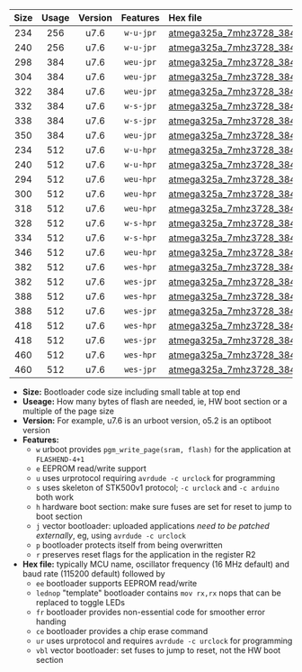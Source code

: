|Size|Usage|Version|Features|Hex file|
|:-:|:-:|:-:|:-:|:--|
|234|256|u7.6|`w-u-jpr`|[atmega325a_7mhz3728_38400bps_ur_vbl.hex](https://raw.githubusercontent.com/stefanrueger/urboot/main//atmega325a_7mhz3728_38400bps_ur_vbl.hex)|
|240|256|u7.6|`w-u-jpr`|[atmega325a_7mhz3728_38400bps_lednop_ur_vbl.hex](https://raw.githubusercontent.com/stefanrueger/urboot/main//atmega325a_7mhz3728_38400bps_lednop_ur_vbl.hex)|
|298|384|u7.6|`weu-jpr`|[atmega325a_7mhz3728_38400bps_ee_ur_vbl.hex](https://raw.githubusercontent.com/stefanrueger/urboot/main//atmega325a_7mhz3728_38400bps_ee_ur_vbl.hex)|
|304|384|u7.6|`weu-jpr`|[atmega325a_7mhz3728_38400bps_ee_lednop_ur_vbl.hex](https://raw.githubusercontent.com/stefanrueger/urboot/main//atmega325a_7mhz3728_38400bps_ee_lednop_ur_vbl.hex)|
|322|384|u7.6|`weu-jpr`|[atmega325a_7mhz3728_38400bps_ee_lednop_fr_ur_vbl.hex](https://raw.githubusercontent.com/stefanrueger/urboot/main//atmega325a_7mhz3728_38400bps_ee_lednop_fr_ur_vbl.hex)|
|332|384|u7.6|`w-s-jpr`|[atmega325a_7mhz3728_38400bps_vbl.hex](https://raw.githubusercontent.com/stefanrueger/urboot/main//atmega325a_7mhz3728_38400bps_vbl.hex)|
|338|384|u7.6|`w-s-jpr`|[atmega325a_7mhz3728_38400bps_lednop_vbl.hex](https://raw.githubusercontent.com/stefanrueger/urboot/main//atmega325a_7mhz3728_38400bps_lednop_vbl.hex)|
|350|384|u7.6|`weu-jpr`|[atmega325a_7mhz3728_38400bps_ee_lednop_fr_ce_ur_vbl.hex](https://raw.githubusercontent.com/stefanrueger/urboot/main//atmega325a_7mhz3728_38400bps_ee_lednop_fr_ce_ur_vbl.hex)|
|234|512|u7.6|`w-u-hpr`|[atmega325a_7mhz3728_38400bps_ur.hex](https://raw.githubusercontent.com/stefanrueger/urboot/main//atmega325a_7mhz3728_38400bps_ur.hex)|
|240|512|u7.6|`w-u-hpr`|[atmega325a_7mhz3728_38400bps_lednop_ur.hex](https://raw.githubusercontent.com/stefanrueger/urboot/main//atmega325a_7mhz3728_38400bps_lednop_ur.hex)|
|294|512|u7.6|`weu-hpr`|[atmega325a_7mhz3728_38400bps_ee_ur.hex](https://raw.githubusercontent.com/stefanrueger/urboot/main//atmega325a_7mhz3728_38400bps_ee_ur.hex)|
|300|512|u7.6|`weu-hpr`|[atmega325a_7mhz3728_38400bps_ee_lednop_ur.hex](https://raw.githubusercontent.com/stefanrueger/urboot/main//atmega325a_7mhz3728_38400bps_ee_lednop_ur.hex)|
|318|512|u7.6|`weu-hpr`|[atmega325a_7mhz3728_38400bps_ee_lednop_fr_ur.hex](https://raw.githubusercontent.com/stefanrueger/urboot/main//atmega325a_7mhz3728_38400bps_ee_lednop_fr_ur.hex)|
|328|512|u7.6|`w-s-hpr`|[atmega325a_7mhz3728_38400bps.hex](https://raw.githubusercontent.com/stefanrueger/urboot/main//atmega325a_7mhz3728_38400bps.hex)|
|334|512|u7.6|`w-s-hpr`|[atmega325a_7mhz3728_38400bps_lednop.hex](https://raw.githubusercontent.com/stefanrueger/urboot/main//atmega325a_7mhz3728_38400bps_lednop.hex)|
|346|512|u7.6|`weu-hpr`|[atmega325a_7mhz3728_38400bps_ee_lednop_fr_ce_ur.hex](https://raw.githubusercontent.com/stefanrueger/urboot/main//atmega325a_7mhz3728_38400bps_ee_lednop_fr_ce_ur.hex)|
|382|512|u7.6|`wes-hpr`|[atmega325a_7mhz3728_38400bps_ee.hex](https://raw.githubusercontent.com/stefanrueger/urboot/main//atmega325a_7mhz3728_38400bps_ee.hex)|
|382|512|u7.6|`wes-jpr`|[atmega325a_7mhz3728_38400bps_ee_vbl.hex](https://raw.githubusercontent.com/stefanrueger/urboot/main//atmega325a_7mhz3728_38400bps_ee_vbl.hex)|
|388|512|u7.6|`wes-hpr`|[atmega325a_7mhz3728_38400bps_ee_lednop.hex](https://raw.githubusercontent.com/stefanrueger/urboot/main//atmega325a_7mhz3728_38400bps_ee_lednop.hex)|
|388|512|u7.6|`wes-jpr`|[atmega325a_7mhz3728_38400bps_ee_lednop_vbl.hex](https://raw.githubusercontent.com/stefanrueger/urboot/main//atmega325a_7mhz3728_38400bps_ee_lednop_vbl.hex)|
|418|512|u7.6|`wes-hpr`|[atmega325a_7mhz3728_38400bps_ee_lednop_fr.hex](https://raw.githubusercontent.com/stefanrueger/urboot/main//atmega325a_7mhz3728_38400bps_ee_lednop_fr.hex)|
|418|512|u7.6|`wes-jpr`|[atmega325a_7mhz3728_38400bps_ee_lednop_fr_vbl.hex](https://raw.githubusercontent.com/stefanrueger/urboot/main//atmega325a_7mhz3728_38400bps_ee_lednop_fr_vbl.hex)|
|460|512|u7.6|`wes-hpr`|[atmega325a_7mhz3728_38400bps_ee_lednop_fr_ce.hex](https://raw.githubusercontent.com/stefanrueger/urboot/main//atmega325a_7mhz3728_38400bps_ee_lednop_fr_ce.hex)|
|460|512|u7.6|`wes-jpr`|[atmega325a_7mhz3728_38400bps_ee_lednop_fr_ce_vbl.hex](https://raw.githubusercontent.com/stefanrueger/urboot/main//atmega325a_7mhz3728_38400bps_ee_lednop_fr_ce_vbl.hex)|

- **Size:** Bootloader code size including small table at top end
- **Useage:** How many bytes of flash are needed, ie, HW boot section or a multiple of the page size
- **Version:** For example, u7.6 is an urboot version, o5.2 is an optiboot version
- **Features:**
  + `w` urboot provides `pgm_write_page(sram, flash)` for the application at `FLASHEND-4+1`
  + `e` EEPROM read/write support
  + `u` uses urprotocol requiring `avrdude -c urclock` for programming
  + `s` uses skeleton of STK500v1 protocol; `-c urclock` and `-c arduino` both work
  + `h` hardware boot section: make sure fuses are set for reset to jump to boot section
  + `j` vector bootloader: uploaded applications *need to be patched externally*, eg, using `avrdude -c urclock`
  + `p` bootloader protects itself from being overwritten
  + `r` preserves reset flags for the application in the register R2
- **Hex file:** typically MCU name, oscillator frequency (16 MHz default) and baud rate (115200 default) followed by
  + `ee` bootloader supports EEPROM read/write
  + `lednop` "template" bootloader contains `mov rx,rx` nops that can be replaced to toggle LEDs
  + `fr` bootloader provides non-essential code for smoother error handing
  + `ce` bootloader provides a chip erase command
  + `ur` uses urprotocol and requires `avrdude -c urclock` for programming
  + `vbl` vector bootloader: set fuses to jump to reset, not the HW boot section
